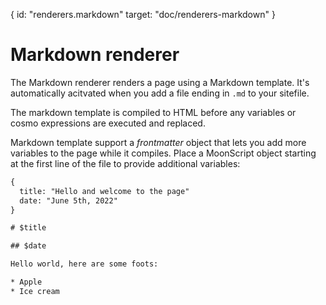 {
  id: "renderers.markdown"
  target: "doc/renderers-markdown"
}

# Markdown renderer

The Markdown renderer renders a page using a Markdown template. It's
automatically acitvated when you add a file ending in `.md` to your sitefile.

The markdown template is compiled to HTML before any variables or cosmo
expressions are executed and replaced.

Markdown template support a *frontmatter* object that lets you add more
variables to the page while it compiles. Place a MoonScript object starting at
the first line of the file to provide additional variables:

```html
{
  title: "Hello and welcome to the page"
  date: "June 5th, 2022"
}

# $title

## $date

Hello world, here are some foots:

* Apple
* Ice cream
```



